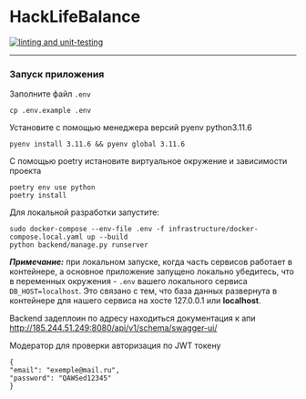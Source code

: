 # HackLifeBalance
[![linting and unit-testing](https://github.com/Elevator-future/learning-platform/actions/workflows/ci.yml/badge.svg)](https://github.com/Elevator-future/learning-platform/actions/workflows/ci.yml)
________________________________________
### Запуск приложения<a name="run"></a>
Заполните файл `.env`
```shell
cp .env.example .env 
```
Установите с помощью менеджера версий pyenv python3.11.6
```shell
pyenv install 3.11.6 && pyenv global 3.11.6
```
С помощью poetry истановите виртуальное окружение и зависимости проекта
```shell
poetry env use python
poetry install
```

Для локальной разработки запустите:
```shell
sudo docker-compose --env-file .env -f infrastructure/docker-compose.local.yaml up --build
python backend/manage.py runserver
```

**_Примечание:_** при локальном запуске, когда часть сервисов работает в контейнере, а основное приложение запущено локально
убедитесь, что в переменных окружения - `.env` вашего локального сервиса `DB_HOST=localhost`.
Это связано с тем, что база данных развернута в контейнере
для нашего сервиса на хосте 127.0.0.1 или **localhost**.

Backend задеплоин по адресу находиться документация к апи
http://185.244.51.249:8080/api/v1/schema/swagger-ui/

Модератор для проверки
авторизация по JWT токену
```
{
"email": "exemple@mail.ru",
"password": "QAWSed12345"
}
```
